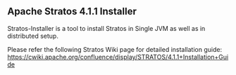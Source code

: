 Apache Stratos 4.1.1 Installer
------------------------------

Stratos-Installer is a tool to install Stratos in Single JVM as well as in distributed setup.

Please refer the following Stratos Wiki page for detailed installation guide:
https://cwiki.apache.org/confluence/display/STRATOS/4.1.1+Installation+Guide
